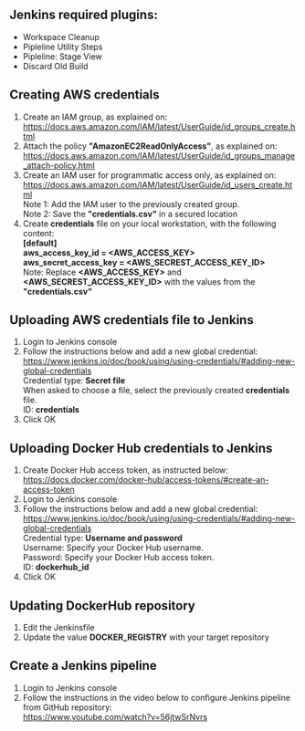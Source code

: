 ## Jenkins required plugins:
* Workspace Cleanup
* Pipleline Utility Steps
* Pipleline: Stage View
* Discard Old Build

## Creating AWS credentials
1. Create an IAM group, as explained on:  
 https://docs.aws.amazon.com/IAM/latest/UserGuide/id_groups_create.html
2. Attach the policy **"AmazonEC2ReadOnlyAccess"**, as explained on:  
  https://docs.aws.amazon.com/IAM/latest/UserGuide/id_groups_manage_attach-policy.html
3. Create an IAM user for programmatic access only, as explained on:  
  https://docs.aws.amazon.com/IAM/latest/UserGuide/id_users_create.html  
  Note 1: Add the IAM user to the previously created group.  
  Note 2: Save the **"credentials.csv"** in a secured location  
4. Create **credentials** file on your local workstation, with the following content:  
  **[default]**  
  **aws_access_key_id = <AWS_ACCESS_KEY>**  
  **aws_secret_access_key = <AWS_SECREST_ACCESS_KEY_ID>**  
  Note: Replace **<AWS_ACCESS_KEY>** and **<AWS_SECREST_ACCESS_KEY_ID>** with the values from the **"credentials.csv"**  

## Uploading AWS credentials file to Jenkins
1. Login to Jenkins console
2. Follow the instructions below and add a new global credential:  
   https://www.jenkins.io/doc/book/using/using-credentials/#adding-new-global-credentials  
   Credential type: **Secret file**  
   When asked to choose a file, select the previously created **credentials** file.  
   ID: **credentials**
3. Click OK

## Uploading Docker Hub credentials to Jenkins
1. Create Docker Hub access token, as instructed below:  
   https://docs.docker.com/docker-hub/access-tokens/#create-an-access-token
2. Login to Jenkins console
3. Follow the instructions below and add a new global credential:  
   https://www.jenkins.io/doc/book/using/using-credentials/#adding-new-global-credentials  
   Credential type: **Username and password**  
   Username: Specify your Docker Hub username.  
   Password: Specify your Docker Hub access token.  
   ID: **dockerhub_id**
4. Click OK

## Updating DockerHub repository
1. Edit the Jenkinsfile
2. Update the value **DOCKER_REGISTRY** with your target repository

## Create a Jenkins pipeline
1. Login to Jenkins console
2. Follow the instructions in the video below to configure Jenkins pipeline from GitHub repository:  
   https://www.youtube.com/watch?v=56jtwSrNvrs
